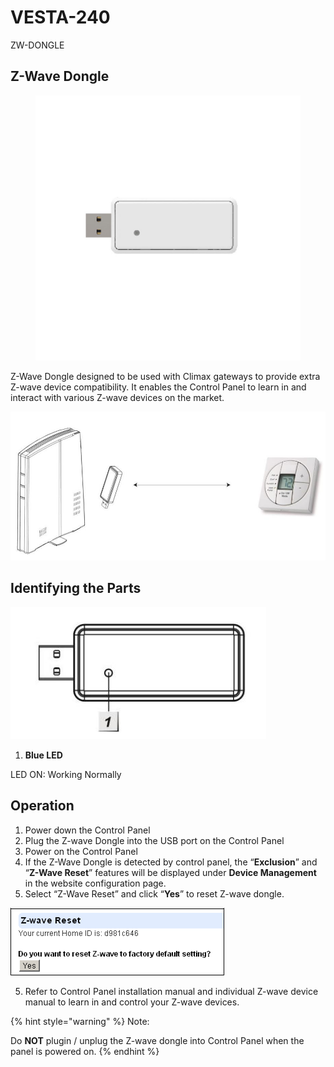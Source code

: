 # VESTA-240

ZW-DONGLE

## **Z-Wave Dongle**

<figure><img src=".gitbook/assets/image (14) (1) (1).png" alt=""><figcaption></figcaption></figure>

Z-Wave Dongle designed to be used with Climax gateways to provide extra Z-wave device compatibility. It enables the Control Panel to learn in and interact with various Z-wave devices on the market.

![](<.gitbook/assets/0 (104).jpeg>)

## **Identifying the Parts**

![](<.gitbook/assets/1 (91).jpeg>)

1. **Blue LED**

LED ON: Working Normally

## **Operation**

1. Power down the Control Panel
2. Plug the Z-wave Dongle into the USB port on the Control Panel
3. Power on the Control Panel
4. If the Z-Wave Dongle is detected by control panel, the “**Exclusion**” and “**Z-Wave Reset**” features will be displayed under **Device Management** in the website configuration page.
5. Select “Z-Wave Reset” and click “**Yes**” to reset Z-wave dongle.

![](<.gitbook/assets/2 (85).png>)

5. Refer to Control Panel installation manual and individual Z-wave device manual to learn in and control your Z-wave devices.

{% hint style="warning" %}
Note:

Do **NOT** plugin / unplug the Z-wave dongle into Control Panel when the panel is powered on.
{% endhint %}
